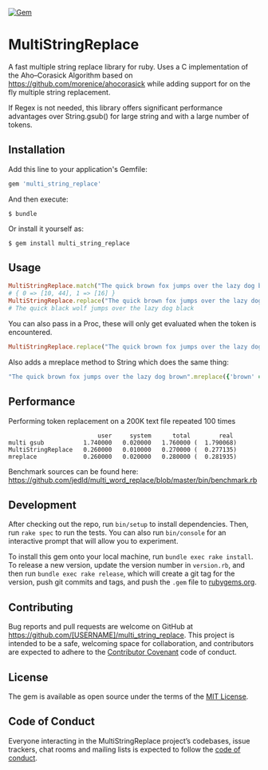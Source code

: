
[![Gem](https://img.shields.io/gem/v/multi_string_replace.svg)](https://rubygems.org/gems/multi_string_replace)


# MultiStringReplace

A fast multiple string replace library for ruby. Uses a C implementation of the Aho–Corasick Algorithm based
on https://github.com/morenice/ahocorasick while adding support for on the fly multiple string replacement.

If Regex is not needed, this library offers significant performance advantages over String.gsub() for large string and with a large number of tokens.

## Installation

Add this line to your application's Gemfile:

```ruby
gem 'multi_string_replace'
```

And then execute:

    $ bundle

Or install it yourself as:

    $ gem install multi_string_replace

## Usage

```ruby
MultiStringReplace.match("The quick brown fox jumps over the lazy dog brown", ['brown', 'fox'])
# { 0 => [10, 44], 1 => [16] }
MultiStringReplace.replace("The quick brown fox jumps over the lazy dog brown", {'brown' => 'black', 'fox' => 'wolf'})
# The quick black wolf jumps over the lazy dog black
```

You can also pass in a Proc, these will only get evaluated when the token is encountered.

```ruby
MultiStringReplace.replace("The quick brown fox jumps over the lazy dog brown", {'brown' => 'black', 'fox' => ->() { "cat" }})
```

Also adds a mreplace method to String which does the same thing:

```ruby
"The quick brown fox jumps over the lazy dog brown".mreplace({'brown' => 'black', 'fox' => ->() { "cat" }})
```

## Performance

Performing token replacement on a 200K text file repeated 100 times

```
                         user     system      total        real
multi gsub           1.740000   0.020000   1.760000 (  1.790068)
MultiStringReplace   0.260000   0.010000   0.270000 (  0.277135)
mreplace             0.260000   0.020000   0.280000 (  0.281935)
```

Benchmark sources can be found here: <https://github.com/jedld/multi_word_replace/blob/master/bin/benchmark.rb>

## Development

After checking out the repo, run `bin/setup` to install dependencies. Then, run `rake spec` to run the tests. You can also run `bin/console` for an interactive prompt that will allow you to experiment.

To install this gem onto your local machine, run `bundle exec rake install`. To release a new version, update the version number in `version.rb`, and then run `bundle exec rake release`, which will create a git tag for the version, push git commits and tags, and push the `.gem` file to [rubygems.org](https://rubygems.org).

## Contributing

Bug reports and pull requests are welcome on GitHub at https://github.com/[USERNAME]/multi_string_replace. This project is intended to be a safe, welcoming space for collaboration, and contributors are expected to adhere to the [Contributor Covenant](http://contributor-covenant.org) code of conduct.

## License

The gem is available as open source under the terms of the [MIT License](https://opensource.org/licenses/MIT).

## Code of Conduct

Everyone interacting in the MultiStringReplace project’s codebases, issue trackers, chat rooms and mailing lists is expected to follow the [code of conduct](https://github.com/[USERNAME]/multi_string_replace/blob/master/CODE_OF_CONDUCT.md).
